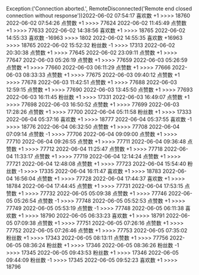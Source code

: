 Exception:('Connection aborted.', RemoteDisconnected('Remote end closed connection without response'))2022-06-02  07:54:17   喜欢数 +1 >>>> 18760
2022-06-02  07:54:26   点赞数 +1 >>>> 77624
2022-06-02  11:45:49   点赞数 +1 >>>> 77633
2022-06-02  14:38:56   喜欢数 +1 >>>> 18765
2022-06-02  14:55:33   喜欢数 -16963 >>>> 1802
2022-06-02  14:55:35   喜欢数 +16963 >>>> 18765
2022-06-02  15:52:32   粉丝数 -1 >>>> 17313
2022-06-02  20:30:38   点赞数 +1 >>>> 77645
2022-06-02  23:09:11   点赞数 +1 >>>> 77647
2022-06-03  05:26:19   点赞数 +1 >>>> 77659
2022-06-03  05:26:59   点赞数 +1 >>>> 77660
2022-06-03  06:11:29   点赞数 +1 >>>> 77666
2022-06-03  08:33:33   点赞数 +1 >>>> 77675
2022-06-03  09:40:12   点赞数 +1 >>>> 77678
2022-06-03  11:42:51   点赞数 +1 >>>> 77688
2022-06-03  12:59:15   点赞数 +1 >>>> 77690
2022-06-03  13:45:50   点赞数 +1 >>>> 77693
2022-06-03  16:11:45   粉丝数 +1 >>>> 17331
2022-06-03  16:49:07   点赞数 +1 >>>> 77698
2022-06-03  16:50:52   点赞数 +1 >>>> 77699
2022-06-03  17:28:26   点赞数 +1 >>>> 77700
2022-06-04  05:11:58   粉丝数 +1 >>>> 17333
2022-06-04  05:37:16   喜欢数 +1 >>>> 18777
2022-06-04  05:37:55   喜欢数 -1 >>>> 18776
2022-06-04  06:32:50   点赞数 +1 >>>> 77708
2022-06-04  07:09:14   点赞数 -1 >>>> 77706
2022-06-04  09:09:00   点赞数 +1 >>>> 77710
2022-06-04  09:26:55   点赞数 +1 >>>> 77711
2022-06-04  09:36:48   点赞数 +1 >>>> 77712
2022-06-04  11:25:47   点赞数 +1 >>>> 77718
2022-06-04  11:33:17   点赞数 +1 >>>> 77719
2022-06-04  12:14:24   点赞数 +1 >>>> 77721
2022-06-04  12:48:08   点赞数 +1 >>>> 77723
2022-06-04  15:54:40   粉丝数 -1 >>>> 17335
2022-06-04  16:11:47   喜欢数 +1 >>>> 18783
2022-06-04  16:56:04   点赞数 +1 >>>> 77728
2022-06-04  17:44:37   喜欢数 +1 >>>> 18784
2022-06-04  17:44:45   点赞数 +1 >>>> 77731
2022-06-04  17:53:15   点赞数 +1 >>>> 77732
2022-06-05  05:09:38   点赞数 +1 >>>> 77746
2022-06-05  05:26:54   点赞数 -1 >>>> 77748
2022-06-05  05:52:53   点赞数 +1 >>>> 77749
2022-06-05  05:53:19   点赞数 -1 >>>> 77748
2022-06-05  06:11:38   喜欢数 +1 >>>> 18790
2022-06-05  06:33:23   喜欢数 +1 >>>> 18791
2022-06-05  07:09:38   点赞数 +1 >>>> 77751
2022-06-05  07:26:16   点赞数 +1 >>>> 77752
2022-06-05  07:26:46   点赞数 +1 >>>> 77753
2022-06-05  07:35:02   粉丝数 +1 >>>> 17343
2022-06-05  08:13:11   点赞数 +1 >>>> 77756
2022-06-05  08:36:24   粉丝数 +1 >>>> 17346
2022-06-05  08:36:26   粉丝数 -1 >>>> 17345
2022-06-05  09:43:53   粉丝数 +1 >>>> 17346
2022-06-05  09:44:09   粉丝数 -1 >>>> 17345
2022-06-05  09:52:23   喜欢数 +1 >>>> 18796
